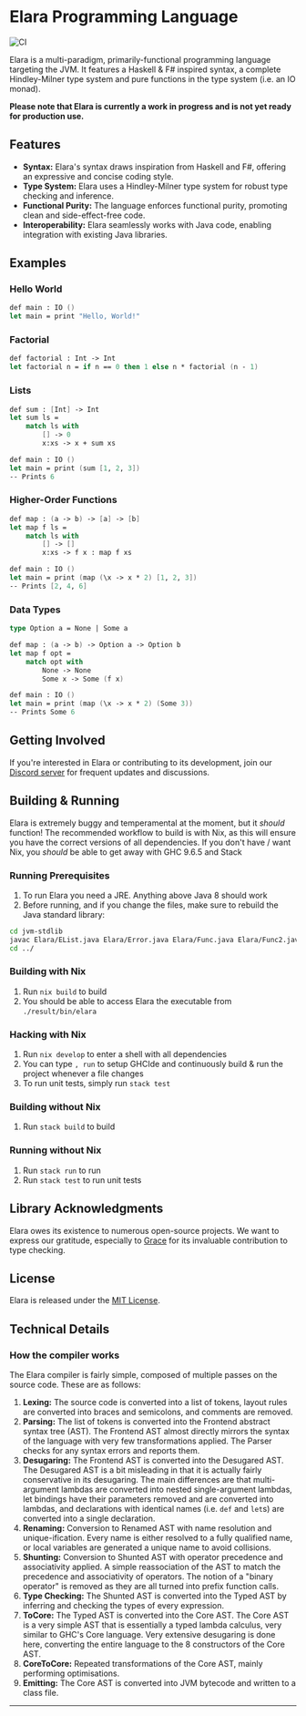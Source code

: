 # Elara Programming Language

![CI](https://github.com/ElaraLang/elara/actions/workflows/ci.yaml/badge.svg)

Elara is a multi-paradigm, primarily-functional programming language targeting the JVM. It features a Haskell & F# inspired syntax, a complete Hindley-Milner type system and pure functions in the type system (i.e. an IO monad).

**Please note that Elara is currently a work in progress and is not yet ready for production use.**

## Features

- **Syntax:** Elara's syntax draws inspiration from Haskell and F#, offering an expressive and concise coding style.
- **Type System:** Elara uses a Hindley-Milner type system for robust type checking and inference.
- **Functional Purity:** The language enforces functional purity, promoting clean and side-effect-free code.
- **Interoperability:** Elara seamlessly works with Java code, enabling integration with existing Java libraries.

## Examples

### Hello World

```fs
def main : IO ()
let main = print "Hello, World!"
```

### Factorial

```fs
def factorial : Int -> Int
let factorial n = if n == 0 then 1 else n * factorial (n - 1)
```

### Lists

```fs
def sum : [Int] -> Int
let sum ls =
    match ls with
        [] -> 0
        x:xs -> x + sum xs

def main : IO ()
let main = print (sum [1, 2, 3])
-- Prints 6
```

### Higher-Order Functions

```fs
def map : (a -> b) -> [a] -> [b]
let map f ls =
    match ls with
        [] -> []
        x:xs -> f x : map f xs

def main : IO ()
let main = print (map (\x -> x * 2) [1, 2, 3])
-- Prints [2, 4, 6]
```

### Data Types

```fs
type Option a = None | Some a

def map : (a -> b) -> Option a -> Option b
let map f opt =
    match opt with
        None -> None
        Some x -> Some (f x)

def main : IO ()
let main = print (map (\x -> x * 2) (Some 3))
-- Prints Some 6
```

## Getting Involved

If you're interested in Elara or contributing to its development, join our [Discord server](https://discord.gg/xu5gSTV) for frequent updates and discussions.

## Building & Running

Elara is extremely buggy and temperamental at the moment, but it _should_ function!
The recommended workflow to build is with Nix, as this will ensure you have the correct versions of all dependencies.
If you don't have / want Nix, you _should_ be able to get away with GHC 9.6.5 and Stack

### Running Prerequisites

1. To run Elara you need a JRE. Anything above Java 8 should work
2. Before running, and if you change the files, make sure to rebuild the Java standard library:

```sh
cd jvm-stdlib
javac Elara/EList.java Elara/Error.java Elara/Func.java Elara/Func2.java Elara/IO.java Elara/Int.java Elara/Prelude.java Elara/Unit.java Elara/Func0.java
cd ../
```

### Building with Nix

1. Run `nix build` to build
2. You should be able to access Elara the executable from `./result/bin/elara`

### Hacking with Nix

1. Run `nix develop` to enter a shell with all dependencies
2. You can type `, run` to setup GHCIde and continuously build & run the project whenever a file changes
3. To run unit tests, simply run `stack test`

### Building without Nix

1. Run `stack build` to build

### Running without Nix

1. Run `stack run` to run
2. Run `stack test` to run unit tests

## Library Acknowledgments

Elara owes its existence to numerous open-source projects. We want to express our gratitude, especially to [Grace](https://github.com/Gabriella439/grace) for its invaluable contribution to type checking.

## License

Elara is released under the [MIT License](LICENSE).

## Technical Details

### How the compiler works

The Elara compiler is fairly simple, composed of multiple passes on the source code. These are as follows:

1. **Lexing:** The source code is converted into a list of tokens, layout rules are converted into braces and semicolons, and comments are removed.
2. **Parsing:** The list of tokens is converted into the Frontend abstract syntax tree (AST). The Frontend AST almost directly mirrors the syntax of the language with very few transformations applied. The Parser checks for any syntax errors and reports them.
3. **Desugaring:** The Frontend AST is converted into the Desugared AST. The Desugared AST is a bit misleading in that it is actually fairly conservative in its desugaring. The main differences are that multi-argument lambdas are converted into nested single-argument lambdas, let bindings have their parameters removed and are converted into lambdas, and declarations with identical names (i.e. `def` and `let`s) are converted into a single declaration.
4. **Renaming:** Conversion to Renamed AST with name resolution and unique-ification. Every name is either resolved to a fully qualified name, or local variables are generated a unique name to avoid collisions.
5. **Shunting:** Conversion to Shunted AST with operator precedence and associativity applied. A simple reassociation of the AST to match the precedence and associativity of operators. The notion of a "binary operator" is removed as they are all turned into prefix function calls.
6. **Type Checking:** The Shunted AST is converted into the Typed AST by inferring and checking the types of every expression.
7. **ToCore:** The Typed AST is converted into the Core AST. The Core AST is a very simple AST that is essentially a typed lambda calculus, very similar to GHC's Core language. Very extensive desugaring is done here, converting the entire language to the 8 constructors of the Core AST.
8. **CoreToCore:** Repeated transformations of the Core AST, mainly performing optimisations.
9. **Emitting:** The Core AST is converted into JVM bytecode and written to a class file.

---
